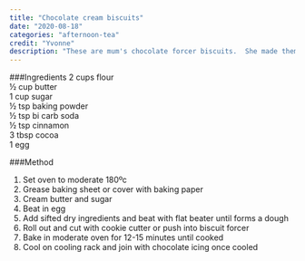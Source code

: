 ```yaml
---
title: "Chocolate cream biscuits"
date: "2020-08-18"
categories: "afternoon-tea"
credit: "Yvonne"
description: "These are mum's chocolate forcer biscuits.  She made them only occasionally as a treat and we totally devoured them"
---
```

###Ingredients
2 cups flour  
½ cup butter  
1 cup sugar  
½ tsp baking powder  
½ tsp bi carb soda  
½ tsp cinnamon  
3 tbsp cocoa  
1 egg  

###Method
1. Set oven to moderate 180ºc
2. Grease baking sheet or cover with baking paper
3. Cream butter and sugar
4. Beat in egg
5. Add sifted dry ingredients and beat with flat beater until forms a dough
6. Roll out and cut with cookie cutter or push into biscuit forcer
7. Bake in moderate oven for 12-15 minutes until cooked
8. Cool on cooling rack and join with chocolate icing once cooled
